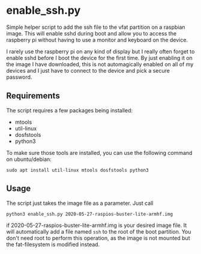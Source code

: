 # enable_ssh.py

Simple helper script to add the ssh file to the vfat partition on a raspbian
image. This will enable sshd during boot and allow you to access the
raspberry pi without having to use a monitor and keyboard on the device.

I rarely use the raspberry pi on any kind of display but I really often
forget to enable sshd before I boot the device for the first time. By just
enabling it on the image I have downloaded, this is not automagically
enabled on all of my devices and I just have to connect to the device and
pick a secure password.

## Requirements

The script requires a few packages being installed:

- mtools
- util-linux
- dosfstools
- python3

To make sure those tools are installed, you can use the following command on
ubuntu/debian:

```
sudo apt install util-linux mtools dosfstools python3
```

## Usage

The script just takes the image file as a parameter. Just call

```
python3 enable_ssh.py 2020-05-27-raspios-buster-lite-armhf.img
```

if 2020-05-27-raspios-buster-lite-armhf.img is your desired image file. It
will automatically add a file named `ssh` to the root of the boot partition.
You don't need root to perform this operation, as the image is not mounted
but the fat-filesystem is modified instead.

